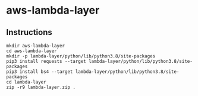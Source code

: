 # aws-lambda-layer

## Instructions

    mkdir aws-lambda-layer
    cd aws-lambda-layer
    mkdir -p lambda-layer/python/lib/python3.8/site-packages
    pip3 install requests --target lambda-layer/python/lib/python3.8/site-packages
    pip3 install bs4 --target lambda-layer/python/lib/python3.8/site-packages
    cd lambda-layer
    zip -r9 lambda-layer.zip .
